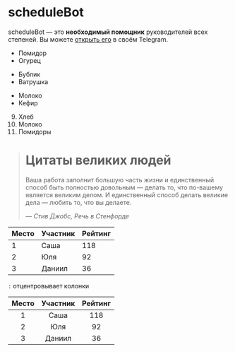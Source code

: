 # scheduleBot

scheduleBot — это **необходимый помощник** руководителей всех степеней.
Вы можете [открыть его](https://t.me/scheduleMPBot) в своём Telegram.
- Помидор
- Огурец

+ Бублик
+ Ватрушка

* Молоко
* Кефир

9. Хлеб
10. Молоко
11. Помидоры

> # Цитаты великих людей
> Ваша работа заполнит большую часть жизни и единственный способ быть
> полностью довольным — делать то, что по-вашему является великим делом.
> И единственный способ делать великие дела — любить то, что вы делаете.
>
> *— Стив Джобс, Речь в Стенфорде*


| Место | Участник | Рейтинг |
|-------|----------|---------|
| 1     | Саша     | 118     |
| 2     | Юля      | 92      |
| 3     | Даниил   | 36      |


`:` отцентровывает колонки


| Место | Участник | Рейтинг |
|:------:|:--------:|:--------:|
| 1     | Саша     | 118     |
| 2     | Юля      | 92      |
| 3     | Даниил   | 36      |
